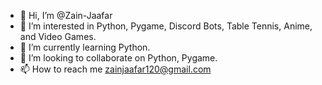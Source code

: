 - 👋 Hi, I’m @Zain-Jaafar
- 👀 I’m interested in Python, Pygame, Discord Bots, Table Tennis, Anime, and Video Games.
- 🌱 I’m currently learning Python.
- 💞️ I’m looking to collaborate on Python, Pygame.
- 📫 How to reach me zainjaafar120@gmail.com

<!---
Zain-Jaafar/Zain-Jaafar is a ✨ special ✨ repository because its `README.md` (this file) appears on your GitHub profile.
You can click the Preview link to take a look at your changes.
--->
